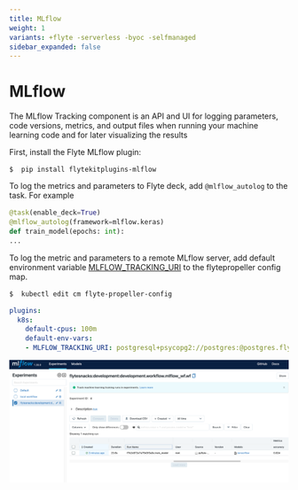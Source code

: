 ```yaml
---
title: MLflow
weight: 1
variants: +flyte -serverless -byoc -selfmanaged
sidebar_expanded: false
---
```


# MLflow

The MLflow Tracking component is an API and UI for logging parameters,
code versions, metrics, and output files when running your machine learning code and for later visualizing the results

First, install the Flyte MLflow plugin:

```shell
$  pip install flytekitplugins-mlflow
```

To log the metrics and parameters to Flyte deck, add `@mlflow_autolog` to the task. For example

```python
@task(enable_deck=True)
@mlflow_autolog(framework=mlflow.keras)
def train_model(epochs: int):
...
```

To log the metric and parameters to a remote MLflow server, add default environment variable [MLFLOW_TRACKING_URI](https://mlflow.org/docs/latest/tracking.html#logging-to-a-tracking-server) to the flytepropeller config map.

```shell
$  kubectl edit cm flyte-propeller-config
```

```yaml
plugins:
  k8s:
    default-cpus: 100m
    default-env-vars:
    - MLFLOW_TRACKING_URI: postgresql+psycopg2://postgres:@postgres.flyte.svc.cluster.local:5432/flyteadmin
```

![MLflow UI](../../../_static/images/integrations/flytekit-plugins/mlflow-plugin/mlflow-ui.png)

